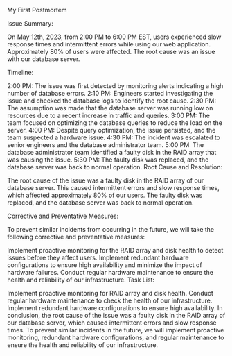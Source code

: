 My First Postmortem

Issue Summary:

On May 12th, 2023, from 2:00 PM to 6:00 PM EST, users experienced slow response times and intermittent errors while using our web application. Approximately 80% of users were affected. The root cause was an issue with our database server.

Timeline:

2:00 PM: The issue was first detected by monitoring alerts indicating a high number of database errors.
2:10 PM: Engineers started investigating the issue and checked the database logs to identify the root cause.
2:30 PM: The assumption was made that the database server was running low on resources due to a recent increase in traffic and queries.
3:00 PM: The team focused on optimizing the database queries to reduce the load on the server.
4:00 PM: Despite query optimization, the issue persisted, and the team suspected a hardware issue.
4:30 PM: The incident was escalated to senior engineers and the database administrator team.
5:00 PM: The database administrator team identified a faulty disk in the RAID array that was causing the issue.
5:30 PM: The faulty disk was replaced, and the database server was back to normal operation.
Root Cause and Resolution:

The root cause of the issue was a faulty disk in the RAID array of our database server. This caused intermittent errors and slow response times, which affected approximately 80% of our users. The faulty disk was replaced, and the database server was back to normal operation.

Corrective and Preventative Measures:

To prevent similar incidents from occurring in the future, we will take the following corrective and preventative measures:

Implement proactive monitoring for the RAID array and disk health to detect issues before they affect users.
Implement redundant hardware configurations to ensure high availability and minimize the impact of hardware failures.
Conduct regular hardware maintenance to ensure the health and reliability of our infrastructure.
Task List:

Implement proactive monitoring for RAID array and disk health.
Conduct regular hardware maintenance to check the health of our infrastructure.
Implement redundant hardware configurations to ensure high availability.
In conclusion, the root cause of the issue was a faulty disk in the RAID array of our database server, which caused intermittent errors and slow response times. To prevent similar incidents in the future, we will implement proactive monitoring, redundant hardware configurations, and regular maintenance to ensure the health and reliability of our infrastructure.
